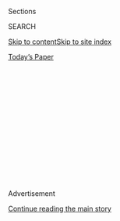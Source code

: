 <div id="app">

<div>

<div>

<div>

<div class="NYTAppHideMasthead css-1q2w90k e1suatyy0">

<div class="section css-ui9rw0 e1suatyy2">

<div class="css-eph4ug er09x8g0">

<div class="css-6n7j50">

</div>

<span class="css-1dv1kvn">Sections</span>

<div class="css-10488qs">

<span class="css-1dv1kvn">SEARCH</span>

</div>

[Skip to content](#site-content)[Skip to site index](#site-index)

</div>

<div class="css-10698na e1huz5gh0">

</div>

</div>

<div id="masthead-bar-one" class="section hasLinks css-15hmgas e1csuq9d3">

<div class="css-uqyvli e1csuq9d0">

</div>

<div class="css-1uqjmks e1csuq9d1">

</div>

<div class="css-9e9ivx">

[](https://myaccount.nytimes.com/auth/login?response_type=cookie&client_id=vi)

</div>

<div class="css-1bvtpon e1csuq9d2">

[Today’s Paper](https://www.nytimes.com/section/todayspaper)

</div>

</div>

</div>

</div>

<div data-aria-hidden="false">

<div id="site-content" role="main">

<div>

<div class="css-1aor85t" style="opacity:0.000000001;z-index:-1;visibility:hidden">

<div class="css-1hqnpie">

<div class="css-epjblv">

<span class="css-17xtcya">[Opinion](/section/opinion)</span><span class="css-x15j1o">|</span><span class="css-fwqvlz">Tech
Is About Power. And These Four Moguls Have Too Much of It.</span>

</div>

<div class="css-k008qs">

<div class="css-1iwv8en">

<span class="css-18z7m18"></span>

<div>

</div>

</div>

<span class="css-1n6z4y">https://nyti.ms/3hBlD69</span>

<div class="css-1705lsu">

<div class="css-4xjgmj">

<div class="css-4skfbu" role="toolbar" data-aria-label="Social Media Share buttons, Save button, and Comments Panel with current comment count" data-testid="share-tools">

  - 
  - 
  - 
  - 
    
    <div class="css-6n7j50">
    
    </div>

  - 
  - 

</div>

</div>

</div>

</div>

</div>

</div>

<div id="NYT_TOP_BANNER_REGION" class="css-13pd83m">

</div>

<div id="top-wrapper" class="css-1sy8kpn">

<div id="top-slug" class="css-l9onyx">

Advertisement

</div>

[Continue reading the main story](#after-top)

<div class="ad top-wrapper" style="text-align:center;height:100%;display:block;min-height:250px">

<div id="top" class="place-ad" data-position="top" data-size-key="top">

</div>

</div>

<div id="after-top">

</div>

</div>

<div>

<div class="css-v5btjw etb61u70">

<div class="css-v05ibm etb61u71">

[Opinion](/section/opinion)

</div>

</div>

<div id="sponsor-wrapper" class="css-1hyfx7x">

<div id="sponsor-slug" class="css-19vbshk">

Supported by

</div>

[Continue reading the main story](#after-sponsor)

<div id="sponsor" class="ad sponsor-wrapper" style="text-align:center;height:100%;display:block">

</div>

<div id="after-sponsor">

</div>

</div>

<div class="css-186x18t">

</div>

<div class="css-1vkm6nb ehdk2mb0">

# Tech Is About Power. And These Four Moguls Have Too Much of It.

</div>

A congressional hearing on Monday should address this imbalance.

<div class="css-18e8msd">

<div class="css-vp77d3 epjyd6m0">

<div class="css-1p10dcb ey68jwv0" data-aria-hidden="true">

![Kara
Swisher](https://static01.nyt.com/images/2018/08/02/opinion/02swisher/02swisher-thumbLarge.png
"Kara Swisher")

</div>

<div class="css-1baulvz">

By <span class="css-1baulvz last-byline" itemprop="name">Kara
Swisher</span>

<div class="css-8atqhb">

Ms. Swisher covers technology and is a contributing opinion writer.

</div>

</div>

</div>

  - July 23, 2020

  - 
    
    <div class="css-4xjgmj">
    
    <div class="css-pvvomx" role="toolbar" data-aria-label="Social Media Share buttons, Save button, and Comments Panel with current comment count" data-testid="share-tools">
    
      - 
      - 
      - 
      - 
        
        <div class="css-6n7j50">
        
        </div>
    
      - 
      - 
    
    </div>
    
    </div>

</div>

<div class="css-79elbk" data-testid="photoviewer-wrapper">

<div class="css-z3e15g" data-testid="photoviewer-wrapper-hidden">

</div>

<div class="css-1a48zt4 ehw59r15" data-testid="photoviewer-children">

![<span class="css-16f3y1r e13ogyst0" data-aria-hidden="true">Jeff Bezos
in Washington last
October.</span><span class="css-cnj6d5 e1z0qqy90" itemprop="copyrightHolder"><span class="css-1ly73wi e1tej78p0">Credit...</span><span><span>Mandel
Ngan/Agence France-Presse — Getty
Images</span></span></span>](https://static01.nyt.com/images/2020/07/23/opinion/23swisher1/merlin_163118160_e495a57a-95b7-4c7b-8f02-83e921e3a2c3-articleLarge.jpg?quality=75&auto=webp&disable=upscale)

</div>

</div>

</div>

<div class="section meteredContent css-1r7ky0e" name="articleBody" itemprop="articleBody">

<div class="css-1fanzo5 StoryBodyCompanionColumn">

<div class="css-53u6y8">

One of the more bizarre cable-show-bro handoffs of late happened this
week between Fox News hosts Tucker Carlson and Sean Hannity concerning
the [$13 billion one-day
spike](https://time.com/5869262/jeff-bezos-13-billion/) in the Amazon
chief executive Jeff Bezos’ fortune.

Using a chyron calling the e-commerce mogul a “fat cat,” Mr. Carlson
noted that the world’s wealthiest man had become “extremely rich from
all of this, including a lot of the suffering,” referring to the
pandemic, which has made Amazon’s delivery services a must-have for many
people and has rocketed its stock to the stratosphere.

“I’m not against wealth accumulation. I’m not against free enterprise,
but $13 billion in a day suggests something is skewed with the system,
no?,” he asked a guest, who vehemently agreed with Mr. Carlson that
*something* must be up, including floating an evidence-free idea that
Amazon was somehow wanting to keep the pandemic going so it can continue
to benefit.

Mr. Hannity came on next and quickly objected to the idea that the rich
should be hindered from getting richer: “People can make money. They
provide goods and services people want, need and desire? That’s America.
It’s called freedom — capitalism — and as long as it’s honest, right?
People decide.”

</div>

</div>

<div class="css-1fanzo5 StoryBodyCompanionColumn">

<div class="css-53u6y8">

It was, how shall we say, awkward, with Mr. Carlson looking peeved to be
tweaked by a colleague. And so Mr. Hannity soon did a semi-about-face
[on
Twitter](https://twitter.com/seanhannity/status/1285761201344057344). “I
apologize for any misunderstanding to Tucker and the Fox audience. I
support freedom and capitalism,” he wrote. “Not people taking advantage
of a pandemic. If I see such evidence, I will obviously condemn it.”

Obviously\! But aside from the odd sight of a couple of rich guys
sitting around judging a *really* rich guy, their joint fascination with
the money — and so, so much money — was a shiny object we all need to
stop looking at.

</div>

</div>

<div>

</div>

<div class="css-1fanzo5 StoryBodyCompanionColumn">

<div class="css-53u6y8">

The wealth is extraordinarily distracting and, in fact, I wrote earlier
this year that I thought the tech leaders would be richer than ever
post-pandemic because their businesses had the heft and products to
thrive in the crisis.

That has certainly turned out to be true. According to [Bloomberg’s
Billionaires Index](https://www.bloomberg.com/billionaires/), No.
1-ranked Mr. Bezos has become close to $70 billion richer over the past
year, for a total net worth of $184 billion, while the Facebook chief
executive Mark Zuckerberg’s net worth has jumped $12 billion to $91.1
billion. In fact, all but two of the top 15 on the list are connected to
American tech, including No. 13, Mr. Bezos’ former wife, Mackenzie
Bezos, who is now $24.2 billion richer in 2020 with a $61.3 billion
fortune.

</div>

</div>

<div class="css-1fanzo5 StoryBodyCompanionColumn">

<div class="css-53u6y8">

And while there is something admirable about these moguls’ successes,
against the backdrop of tens of millions of Americans out of work and
seas of underpaid wage employees on the front lines of the crisis, the
income inequality feels obscene. This is especially true given the tax
breaks for the very wealthy in recent years and, really, for a long
time.

But a focus on the wealth also obscures the unprecedented accumulation
of *power* by tech giants and the lack of any significant regulation or
incentives for real accountability. They are always going to be very
rich, so get used to it, but they don’t necessarily have to be as
powerful if we act now.

And this must be the main topic of [a congressional
hearing](https://www.cnbc.com/2020/07/01/apple-google-amazon-and-facebook-ceos-to-testify-in-congress.html)
on Monday when the House Judiciary Committee’s antitrust subcommittee
questions the four top tech leaders: Mr. Bezos, Mr. Zuckerberg, Tim Cook
of Apple and Sundar Pichai of Alphabet, owner of Google and YouTube.

The gathering of all four chief executives is a big deal, even if some
think that appearing as a group will give each individual leader cover,
resulting in less substantive questioning. And there are worries that
the event will lack the usual drama, since it is likely to be largely
remote, due to the coronavirus.

But it’s critical that lawmakers block out all the noise that has grown
around the industry and aim at only discussing the repercussions of
unfettered power. All the major problems related to tech stem directly
from this, whether it be privacy violations or hate speech and
misinformation or unfair market dominance or addiction or … fill in the
blank.

We must think of it all as *systemic*, fueled by complete control over
certain areas by tech companies, without adequate guardrails from
publicly elected officials, which every other major industry has been
subject to. Tech does not play by the rules only because there are no
rules to speak of. So why shouldn’t they do as they please?

Tristan Harris, a former design ethicist at Google who more recently
co-founded the Center for Humane Technology, put it perfectly in [a
podcast
interview](https://www.vox.com/recode/2019/5/6/18530860/tristan-harris-human-downgrading-time-well-spent-kara-swisher-recode-decode-podcast-interview)
with me last year: “We need to move from this disconnected set of
grievances and scandals, that these problems are seemingly separate:
tech addiction, polarization, outrage-ification of culture, the rise in
vanities, micro-celebrity culture, everyone has to be famous. These are
not separate problems. They’re actually all coming from one thing, which
is the race to capture human attention by tech giants.”

</div>

</div>

<div class="css-1fanzo5 StoryBodyCompanionColumn">

<div class="css-53u6y8">

And it has become a completely fixed race. Because of their heft, these
behemoths block every lane and there is no space for innovative small
companies to pass them, especially those that are faster or with better
ideas. The debate about breakup or levying fines or writing regulations
should also be a debate about innovation. What about all of the useful
inventions that do not happen when there is only one or maybe two real
games in town in social media, in search, in online video, in apps and
in e-commerce.

And in communications too, which is why the letter that Representative
Jim Jordan, who is in the Republican minority, [wrote
Wednesday](https://abcnews.go.com/Politics/house-republicans-call-twitter-ceo-jack-dorsey-join/story?id=71925923)
to ask Democratic Representative Jerry Nadler to invite Jack Dorsey of
Twitter as a witness on Monday was an interesting idea.

“We believe there is a bipartisan interest to hear from Twitter about
its power in the marketplace,” he wrote, before adding content
moderation and hacking issues to the pile. This is the tiresome and
inaccurate conservatives-being-silenced alleyway Mr. Jordan almost
always goes down, frittering away time that would be better spent
talking about power and the need to disperse it to many more.

In fact, having Mr. Dorsey there Monday to talk about that would be
interesting, since it is a far smaller company than the other four, and
it actually suffers due to its tiny size in the online advertising
market. And while Mr. Dorsey may also be very wealthy from Twitter and
his payments company called Square — with an $8.37 billion fortune,
which is up $3.62 billon this year — he and his companies are also-rans
by comparison.

So, take note Mr. Carlson and Mr. Hannity, you can follow the money, but
what you should be following is the power that makes all that money.

</div>

</div>

<div>

</div>

<div class="css-1fanzo5 StoryBodyCompanionColumn">

<div class="css-53u6y8">

*The Times is committed to publishing* [*a diversity of
letters*](https://www.nytimes.com/2019/01/31/opinion/letters/letters-to-editor-new-york-times-women.html)
*to the editor. We’d like to hear what you think about this or any of
our articles. Here are some*
[*tips*](https://help.nytimes.com/hc/en-us/articles/115014925288-How-to-submit-a-letter-to-the-editor)*.
And here’s our email:*
[*letters@nytimes.com*](mailto:letters@nytimes.com)*.*

*Follow The New York Times Opinion section on*
[*Facebook*](https://www.facebook.com/nytopinion)*,* [*Twitter
(@NYTopinion)*](http://twitter.com/NYTOpinion) *and*
[*Instagram*](https://www.instagram.com/nytopinion/)*, and sign up for
the* [*Opinion Today
newsletter*](http://www.nytimes.com/newsletters/opiniontoday/)*.*

</div>

</div>

</div>

<div>

</div>

<div>

</div>

<div>

</div>

<div>

<div id="bottom-wrapper" class="css-1ede5it">

<div id="bottom-slug" class="css-l9onyx">

Advertisement

</div>

[Continue reading the main story](#after-bottom)

<div id="bottom" class="ad bottom-wrapper" style="text-align:center;height:100%;display:block;min-height:90px">

</div>

<div id="after-bottom">

</div>

</div>

</div>

</div>

</div>

## Site Index

<div>

</div>

## Site Information Navigation

  - [© <span>2020</span> <span>The New York Times
    Company</span>](https://help.nytimes.com/hc/en-us/articles/115014792127-Copyright-notice)

<!-- end list -->

  - [NYTCo](https://www.nytco.com/)
  - [Contact
    Us](https://help.nytimes.com/hc/en-us/articles/115015385887-Contact-Us)
  - [Work with us](https://www.nytco.com/careers/)
  - [Advertise](https://nytmediakit.com/)
  - [T Brand Studio](http://www.tbrandstudio.com/)
  - [Your Ad
    Choices](https://www.nytimes.com/privacy/cookie-policy#how-do-i-manage-trackers)
  - [Privacy](https://www.nytimes.com/privacy)
  - [Terms of
    Service](https://help.nytimes.com/hc/en-us/articles/115014893428-Terms-of-service)
  - [Terms of
    Sale](https://help.nytimes.com/hc/en-us/articles/115014893968-Terms-of-sale)
  - [Site Map](https://spiderbites.nytimes.com)
  - [Help](https://help.nytimes.com/hc/en-us)
  - [Subscriptions](https://www.nytimes.com/subscription?campaignId=37WXW)

</div>

</div>

</div>

</div>
